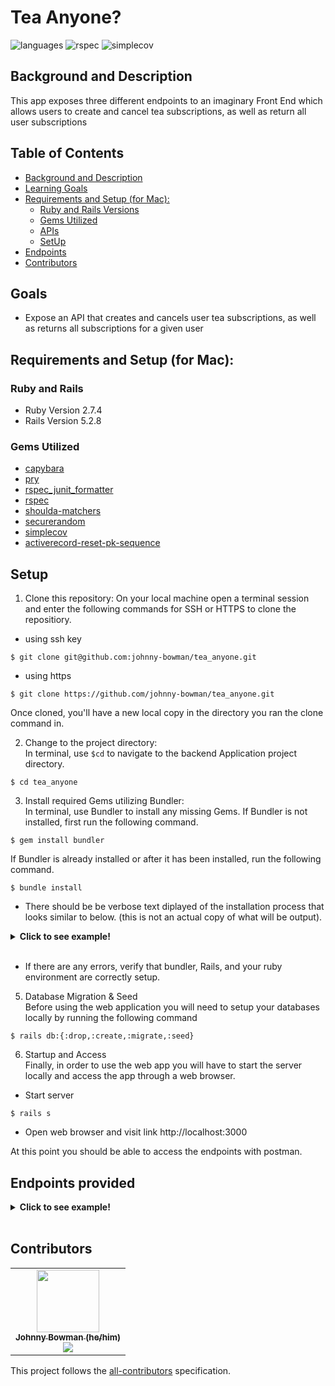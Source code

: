 # **Tea Anyone?**

![languages](https://img.shields.io/github/languages/top/ShermanA-13/swether_weather?color=red)
![rspec](https://img.shields.io/gem/v/rspec?color=blue&label=rspec)
![simplecov](https://img.shields.io/gem/v/simplecov?color=blue&label=simplecov) <!-- ALL-CONTRIBUTORS-BADGE:START - Do not remove or modify this section -->
<!-- ALL-CONTRIBUTORS-BADGE:END -->


## **Background and Description**

This app exposes three different endpoints to an imaginary Front End which allows users to create and cancel tea subscriptions, as well as return all user subscriptions

## **Table of Contents**
- [Background and Description](#background-and-description)
- [Learning Goals](#learning-goals)
- [Requirements and Setup (for Mac):](#requirements-and-setup-for-mac)
    - [Ruby and Rails Versions](#ruby-and-rails-versions)
    - [Gems Utilized](#gems-utilized)
    - [APIs](#apis-consumed)
    - [SetUp](#setup)
- [Endpoints](#endpoints-provided)
- [Contributors](#contributors-)
## **Goals**

- Expose an API that creates and cancels user tea subscriptions, as well as returns all subscriptions for a given user



## **Requirements and Setup (for Mac):**

### **Ruby and Rails**
- Ruby Version 2.7.4
- Rails Version 5.2.8

### **Gems Utilized**
- [capybara](https://github.com/teamcapybara/capybara)
- [pry](https://github.com/pry/pry)
- [rspec_junit_formatter](https://github.com/sj26/rspec_junit_formatter)
- [rspec](https://relishapp.com/rspec)
- [shoulda-matchers](https://github.com/thoughtbot/shoulda-matchers)
- [securerandom](https://github.com/ruby/securerandom)
- [simplecov](https://github.com/simplecov-ruby/simplecov)
- [activerecord-reset-pk-sequence](https://github.com/splendeo/activerecord-reset-pk-sequence)

## Setup
1. Clone this repository:
On your local machine open a terminal session and enter the following commands for SSH or HTTPS to clone the repositiory.


- using ssh key <br>
```shell
$ git clone git@github.com:johnny-bowman/tea_anyone.git
```

- using https <br>
```shell
$ git clone https://github.com/johnny-bowman/tea_anyone.git
```

Once cloned, you'll have a new local copy in the directory you ran the clone command in.

2. Change to the project directory:<br>
In terminal, use `$cd` to navigate to the backend Application project directory.

```shell
$ cd tea_anyone
```

3. Install required Gems utilizing Bundler: <br>
In terminal, use Bundler to install any missing Gems. If Bundler is not installed, first run the following command.

```shell
$ gem install bundler
```

If Bundler is already installed or after it has been installed, run the following command.

```shell
$ bundle install
```

* There should be be verbose text diplayed of the installation process that looks similar to below. (this is not an actual copy of what will be output).

<details>
<summary><b>Click to see example!</b></summary>
<p>

```shell
$ bundle install
Fetching gem metadata from https://rubygems.org/...........
Fetching gem metadata from https://rubygems.org/.
Resolving dependencies...
Using rake 13.0.6
Using concurrent-ruby 1.1.10
...
...
...
Using simplecov_json_formatter 0.1.4
Using simplecov 0.21.2
Using spring 2.1.1
Using spring-watcher-listen 2.0.1
Using standard 1.12.1
Bundle complete! 23 Gemfile dependencies, 94 gems now installed.
Use `bundle info [gemname]` to see where a bundled gem is installed.
```

</p>
</details></br>

* If there are any errors, verify that bundler, Rails, and your ruby environment are correctly setup.

5. Database Migration & Seed<br>
Before using the web application you will need to setup your databases locally by running the following command

```shell
$ rails db:{:drop,:create,:migrate,:seed}
```
6. Startup and Access<br>
Finally, in order to use the web app you will have to start the server locally and access the app through a web browser.
- Start server

```shell
$ rails s
```

- Open web browser and visit link
    http://localhost:3000

At this point you should be able to access the endpoints with postman.

## Endpoints provided

<details>
<summary><b>Click to see example!</b></summary>
<p>

```sh
                Prefix Verb URI Pattern                                         Controller#Action
api_v1_subscription_index POST   /api/v1/subscription(.:format)              api/v1/subscription#create
      api_v1_subscription PATCH  /api/v1/subscription/:id(.:format)          api/v1/subscription#update
                   api_v1 GET    /api/v1/users/:id/subscriptions(.:format)   api/v1/user_subscription#index
```

</p>
</details></br>

## **Contributors**


<!-- ALL-CONTRIBUTORS-LIST:START - Do not remove or modify this section -->
<!-- prettier-ignore-start -->
<!-- markdownlint-disable -->
<table>

  <tr>

   <td align="center"><a href="https://github.com/johnny-bowman"><img src="https://avatars.githubusercontent.com/u/95893959?v=4" width="100px;" alt=""/><br /><sub><b>Johnny Bowman (he/him)</b></sub></a><br /><a href="https://www.linkedin.com/in/johnnybowmansoftware/" title ="Linked In"><img src="https://img.shields.io/badge/LinkedIn-0077B5?style=for-the-badge&logo=linkedin&logoColor=white" /></a><br>

  </tr>
</table>

<!-- markdownlint-restore -->
<!-- prettier-ignore-end -->

<!-- ALL-CONTRIBUTORS-LIST:END -->

This project follows the [all-contributors](https://github.com/all-contributors/all-contributors) specification.
<!--
© 2022 GitHub, Inc.
Terms
Privacy
Security
Status
Docs
Contact GitHub
Pricing
API
Training
Blog
About
